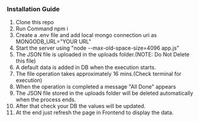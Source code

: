 ### Installation Guide
1. Clone this repo
2. Run Command npm i
3. Create a .env file and add local mongo connection uri as
   MONGODB_URL="YOUR URL"
4. Start the server using "node --max-old-space-size=4096 app.js"
5. The JSON file is uploaded in the uploads folder.(NOTE: Do Not Delete this file)
6. A default data is added in DB when the execution starts.
7. The file operation takes approximately 16 mins.(Check terminal for execution)
8. When the operation is completed a message "All Done" appears
9. The JSON file stored in the uploads folder will be deleted automatically
   when the process ends.
10. After that check your DB the values will be updated.
11. At the end just refresh the page in Frontend to display the data.